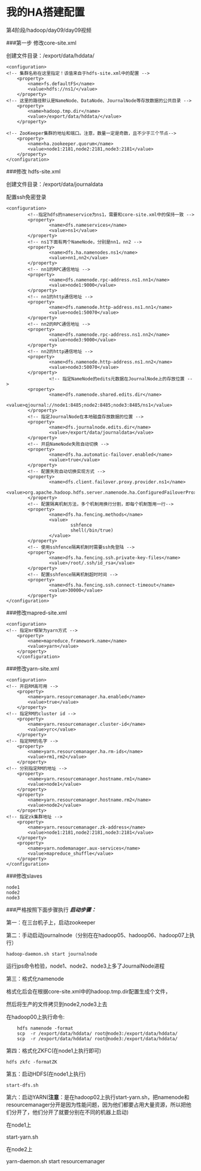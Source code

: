 # 我的HA搭建配置

第4阶段/hadoop/day09/day09视频

###第一步 修改core-site.xml

创建文件目录：/export/data/hddata/

```
<configuration>
<!-- 集群名称在这里指定！该值来自于hdfs-site.xml中的配置 -->
	<property>
		<name>fs.defaultFS</name>
		<value>hdfs://ns1/</value>
	</property>
<!-- 这里的路径默认是NameNode、DataNode、JournalNode等存放数据的公共目录 -->
	<property>
		<name>hadoop.tmp.dir</name>
		<value>/export/data/hddata/</value>
	</property>

<!-- ZooKeeper集群的地址和端口。注意，数量一定是奇数，且不少于三个节点-->
	<property>
		<name>ha.zookeeper.quorum</name>
		<value>node1:2181,node2:2181,node3:2181</value>
	</property>
</configuration>

```

###修改 hdfs-site.xml

创建文件目录：/export/data/journaldata

配置ssh免密登录

```
<configuration>
        <!--指定hdfs的nameservice为ns1，需要和core-site.xml中的保持一致 -->
        <property>
                <name>dfs.nameservices</name>
                <value>ns1</value>
        </property>
        <!-- ns1下面有两个NameNode，分别是nn1，nn2 -->
        <property>
                <name>dfs.ha.namenodes.ns1</name>
                <value>nn1,nn2</value>
        </property>
        <!-- nn1的RPC通信地址 -->
        <property>
                <name>dfs.namenode.rpc-address.ns1.nn1</name>
                <value>node1:9000</value>
        </property>
        <!-- nn1的http通信地址 -->
        <property>
                <name>dfs.namenode.http-address.ns1.nn1</name>
                <value>node1:50070</value>
        </property>
        <!-- nn2的RPC通信地址 -->
        <property>
                <name>dfs.namenode.rpc-address.ns1.nn2</name>
                <value>node3:9000</value>
        </property>
        <!-- nn2的http通信地址 -->
        <property>
                <name>dfs.namenode.http-address.ns1.nn2</name>
                <value>node3:50070</value>
        </property>
                <!-- 指定NameNode的edits元数据在JournalNode上的存放位置 -->
        <property>
                <name>dfs.namenode.shared.edits.dir</name>
                <value>qjournal://node1:8485;node2:8485;node3:8485/ns1</value>
        </property>
        <!-- 指定JournalNode在本地磁盘存放数据的位置 -->
        <property>
                <name>dfs.journalnode.edits.dir</name>
                <value>/export/data/journaldata</value>
        </property>
        <!-- 开启NameNode失败自动切换 -->
        <property>
                <name>dfs.ha.automatic-failover.enabled</name>
                <value>true</value>
        </property>
        <!-- 配置失败自动切换实现方式 -->
        <property>
                <name>dfs.client.failover.proxy.provider.ns1</name>
                <value>org.apache.hadoop.hdfs.server.namenode.ha.ConfiguredFailoverProxyProvider</value>
        </property>
        <!-- 配置隔离机制方法，多个机制用换行分割，即每个机制暂用一行-->
        <property>
                <name>dfs.ha.fencing.methods</name>
                <value>
                        sshfence
                        shell(/bin/true)
                </value>
        </property>
        <!-- 使用sshfence隔离机制时需要ssh免登陆 -->
        <property>
                <name>dfs.ha.fencing.ssh.private-key-files</name>
                <value>/root/.ssh/id_rsa</value>
        </property>
        <!-- 配置sshfence隔离机制超时时间 -->
        <property>
                <name>dfs.ha.fencing.ssh.connect-timeout</name>
                <value>30000</value>
        </property>
</configuration>

```
###修改mapred-site.xml

```
<configuration>
<!-- 指定mr框架为yarn方式 -->
	<property>
		<name>mapreduce.framework.name</name>
		<value>yarn</value>
	</property>
	</configuration>
```

###修改yarn-site.xml

```
<configuration>
<!-- 开启RM高可用 -->
	<property>
		<name>yarn.resourcemanager.ha.enabled</name>
		<value>true</value>
	</property>
<!-- 指定RM的cluster id -->
	<property>
		<name>yarn.resourcemanager.cluster-id</name>
		<value>yrc</value>
	</property>
<!-- 指定RM的名字 -->
	<property>
		<name>yarn.resourcemanager.ha.rm-ids</name>
		<value>rm1,rm2</value>
	</property>
<!-- 分别指定RM的地址 -->
	<property>
		<name>yarn.resourcemanager.hostname.rm1</name>
		<value>node1</value>
	</property>
	<property>
		<name>yarn.resourcemanager.hostname.rm2</name>
		<value>node2</value>
	</property>
<!-- 指定zk集群地址 -->
	<property>
		<name>yarn.resourcemanager.zk-address</name>
		<value>node1:2181,node2:2181,node3:2181</value>
	</property>
	<property>
		<name>yarn.nodemanager.aux-services</name>
		<value>mapreduce_shuffle</value>
	</property>
</configuration>

```
###修改slaves

```
node1
node2
node3
```
###严格按照下面步骤执行
***启动步骤：***

第一：在三台机子上，启动zookeeper

第二：手动启动journalnode（分别在在hadoop05、hadoop06、hadoop07上执行）

	hadoop-daemon.sh start journalnode
	
运行jps命令检验，node1、node2、node3上多了JournalNode进程
	
第三：格式化namenode

格式化后会在根据core-site.xml中的hadoop.tmp.dir配置生成个文件，

然后将生产的文件拷贝到node2,node3上去

在hadoop00上执行命令:
			
```
	hdfs namenode -format
	scp  -r /export/data/hddata/ root@node3:/export/data/hddata/
	scp  -r /export/data/hddata/ root@node3:/export/data/hddata/
```
第四：格式化ZKFC(在node1上执行即可)
	
	hdfs zkfc -formatZK
	
第五：启动HDFS(在node1上执行)
	
	start-dfs.sh
	
第六：启动YARN(**注意**：是在hadoop02上执行start-yarn.sh，把namenode和resourcemanager分开是因为性能问题，因为他们都要占用大量资源，所以把他们分开了，他们分开了就要分别在不同的机器上启动)

在node1上

start-yarn.sh

在node2上
			
yarn-daemon.sh start resourcemanager


<!--
create time: 2018-04-18 10:09:34
Author: Alfred

This file is created by Marboo<http://marboo.io> template file $MARBOO_HOME/.media/starts/default.md
本文件由 Marboo<http://marboo.io> 模板文件 $MARBOO_HOME/.media/starts/default.md 创建
-->

